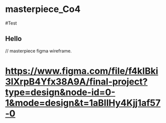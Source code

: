 # masterpiece_Co4
#Test
## Hello 
// masterpiece figma wireframe.
#     https://www.figma.com/file/f4kIBki3lXrpB4Yfx38A9A/final-project?type=design&node-id=0-1&mode=design&t=1aBllHy4Kjj1af57-0
